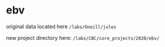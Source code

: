 # ebv


original data located here
`/labs/Oneill/jules`

new project directory here:
`/labs/CBC/core_projects/2020/ebv/`

